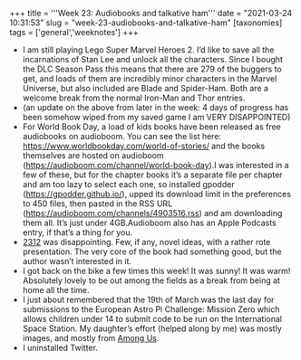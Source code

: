 +++
title = '''Week 23: Audiobooks and talkative ham'''
date = "2021-03-24 10:31:53"
slug = "week-23-audiobooks-and-talkative-ham"
[taxonomies]
tags = ['general','weeknotes']
+++

  * I am still playing Lego Super Marvel Heroes 2. I’d like to save all the incarnations of Stan Lee and unlock all the characters. Since I bought the DLC Season Pass this means that there are 279 of the buggers to get, and loads of them are incredibly minor characters in the Marvel Universe, but also included are Blade and Spider-Ham. Both are a welcome break from the normal Iron-Man and Thor entries.
  * (an update on the above from later in the week: 4 days of progress has been somehow wiped from my saved game I am VERY DISAPPOINTED)
  * For World Book Day, a load of kids books have been released as free audiobooks on audioboom. You can see the list here: <https://www.worldbookday.com/world-of-stories/> and the books themselves are hosted on audioboom (<https://audioboom.com/channel/world-book-day>).I was interested in a few of these, but for the chapter books it&#8217;s a separate file per chapter and am too lazy to select each one, so installed gpodder (<https://gpodder.github.io/>), upped its download limit in the preferences to 450 files, then pasted in the RSS URL (<https://audioboom.com/channels/4903516.rss>) and am downloading them all. It&#8217;s just under 4GB.Audioboom also has an Apple Podcasts entry, if that&#8217;s a thing for you.
  * [2312][1] was disappointing. Few, if any, novel ideas, with a rather rote presentation. The very core of the book had something good, but the author wasn&#8217;t interested in it.
  * I got back on the bike a few times this week! It was sunny! It was warm! Absolutely lovely to be out among the fields as a break from being at home all the time.
  * I just about remembered that the 19th of March was the last day for submissions to the European Astro Pi Challenge: Mission Zero which allows children under 14 to submit code to be run on the International Space Station. My daughter’s effort (helped along by me) was mostly images, and mostly from [Among Us][2].
  * I uninstalled Twitter.

 [1]: https://en.m.wikipedia.org/wiki/2312_(novel)
 [2]: https://en.m.wikipedia.org/wiki/Among_Us\n